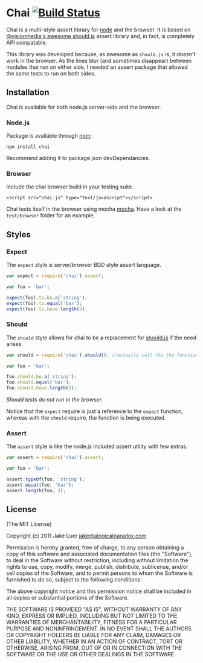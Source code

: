 # Chai [![Build Status](https://secure.travis-ci.org/logicalparadox/chai.png)](http://travis-ci.org/logicalparadox/chai)

Chai is a multi-style assert library for [node](http://nodejs.org) and the browser.
It is based on [@visionmedia's awesome should.js](https://github.com/visionmedia/should.js)
assert library and, in fact, is completely API compatable.

This library was developed because, as awesome as `should.js` is, it doesn't work in the browser.
As the lines blur (and sometimes disappear) between modules that run on either side, I needed
an assert package that allowed the same tests to run on both sides.

## Installation

Chai is available for both node.js server-side and the browser.

### Node.js

Package is available through [npm](http://npmjs.org):

    npm install chai

Recommend adding it to package.json devDependancies.

### Browser

Include the chai browser build in your testing suite.

    <script src="chai.js" type="text/javascript"></script>

Chai tests itself in the browser using mocha [mocha](https://github.com/visionmedia/mocha).
Have a look at the `test/browser` folder for an example.

## Styles

### Expect

The `expect` style is server/browser BDD style assert language.

```js
var expect = require('chai').expect;

var foo = 'bar';

expect(foo).to.be.a('string');
expect(foo).to.equal('bar');
expect(foo).to.have.length(3);
```

### Should

The `should` style allows for chai to be a replacement for [should.js](https://github.com/visionmedia/should.js)
if the need arises.

```js
var should = require('chai').should(); //actually call the the function

var foo = 'bar';

foo.should.be.a('string');
foo.should.equal('bar');
foo.should.have.length(3);
```

*Should tests do not run in the browser.*

Notice that the `expect` require is just a reference to the `expect` function, whereas
with the `should` require, the function is being executed.

### Assert

The `assert` style is like the node.js included assert utility with few extras.

```js
var assert = require('chai').assert;

var foo = 'bar';

assert.typeOf(foo, 'string');
assert.equal(foo, 'bar');
assert.length(foo, 3);
```

## License

(The MIT License)

Copyright (c) 2011 Jake Luer <jake@alogicalparadox.com>

Permission is hereby granted, free of charge, to any person obtaining a copy
of this software and associated documentation files (the "Software"), to deal
in the Software without restriction, including without limitation the rights
to use, copy, modify, merge, publish, distribute, sublicense, and/or sell
copies of the Software, and to permit persons to whom the Software is
furnished to do so, subject to the following conditions:

The above copyright notice and this permission notice shall be included in
all copies or substantial portions of the Software.

THE SOFTWARE IS PROVIDED "AS IS", WITHOUT WARRANTY OF ANY KIND, EXPRESS OR
IMPLIED, INCLUDING BUT NOT LIMITED TO THE WARRANTIES OF MERCHANTABILITY,
FITNESS FOR A PARTICULAR PURPOSE AND NONINFRINGEMENT. IN NO EVENT SHALL THE
AUTHORS OR COPYRIGHT HOLDERS BE LIABLE FOR ANY CLAIM, DAMAGES OR OTHER
LIABILITY, WHETHER IN AN ACTION OF CONTRACT, TORT OR OTHERWISE, ARISING FROM,
OUT OF OR IN CONNECTION WITH THE SOFTWARE OR THE USE OR OTHER DEALINGS IN
THE SOFTWARE.